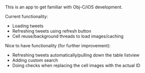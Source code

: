 This is an app to get familiar with Obj-C/iOS development.

Current functionality:
- Loading tweets
- Refreshing tweets using refresh button
- Cell reuse/background threads to load images/caching

Nice to have functionality (for further improvement):
- Refreshing tweets automatically/pulling down the table listview
- Adding custom search
- Doing checks when replacing the cell images with the actual ID

